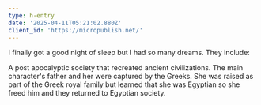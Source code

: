```yaml
---
type: h-entry
date: '2025-04-11T05:21:02.880Z'
client_id: 'https://micropublish.net/'
---
```

I finally got a good night of sleep but I had so many dreams. They include: 

A post apocalyptic society that recreated ancient civilizations. The main character's father and her were captured by the Greeks. She was raised as part of the Greek royal family but learned that she was Egyptian so she freed him and they returned to Egyptian society.



